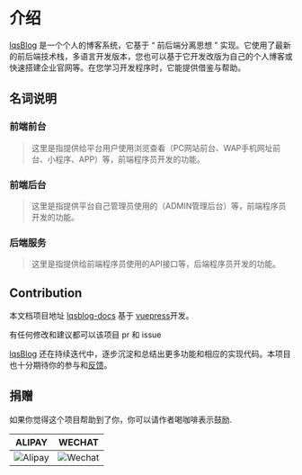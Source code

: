 # 介绍

[lqsBlog](http://liqingsong.cc) 是一个个人的博客系统，它基于 “ 前后端分离思想 ” 实现。它使用了最新的前后端技术栈，多语言开发版本，您也可以基于它开发改版为自己的个人博客或快速搭建企业官网等。在您学习开发程序时，它能提供借鉴与帮助。

## 名词说明

### 前端前台

> 这里是指提供给平台用户使用浏览查看（PC网站前台、WAP手机网址前台、小程序、APP）等，前端程序员开发的功能。

### 前端后台

> 这里是指提供平台自己管理员使用的（ADMIN管理后台）等，前端程序员开发的功能。

### 后端服务

> 这里是指提供给前端程序员使用的API接口等，后端程序员开发的功能。

## Contribution

本文档项目地址 [lqsblog-docs](https://github.com/lqsong/lqsblog/docs) 基于 [vuepress](https://github.com/vuejs/vuepress)开发。

有任何修改和建议都可以该项目 pr 和 issue

[lqsBlog](https://github.com/lqsong/lqsblog) 还在持续迭代中，逐步沉淀和总结出更多功能和相应的实现代码。本项目也十分期待你的参与和[反馈](https://github.com/lqsong/lqsblog/issues)。

## 捐赠

如果你觉得这个项目帮助到了你，你可以请作者喝咖啡表示鼓励.

**ALIPAY**             |  **WECHAT**
:-------------------------:|:-------------------------:
![Alipay](https://gitee.com/lqsong/public/raw/master/common/Alipay.png)  |  ![Wechat](https://gitee.com/lqsong/public/raw/master/common/Wechat.png)

